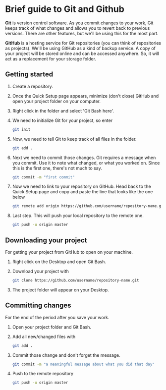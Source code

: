 # Brief guide to Git and Github

**Git** is version control software. As you commit changes to your work, Git keeps track of what changes and allows you to revert back to previous versions. There are other features, but we'll be using this for the most part.

**GitHub** is a hosting service for Git repositories (you can think of repositories as projects). We'll be using GitHub as a kind of backup service. A copy of your project will be stored online and can be accessed anywhere. So, it will act as a replacement for your storage folder.

## Getting started

1. Create a repository.

2. Once the Quick Setup page appears, minimize (don't close) GitHub and open your project folder on your computer.

3. Right click in the folder and select 'Git Bash here'.

4. We need to initialize Git for your project, so enter

    ``` bash
    git init
    ```

5. Now, we need to tell Git to keep track of all files in the folder.

    ``` bash
    git add .
    ```

6. Next we need to commit those changes. Git requires a message when you commit. Use it to note what changed, or what you worked on. Since this is the first one, there's not much to say.

    ``` bash
    git commit -m "first commit"
    ```

7. Now we need to link to your repository on GitHub. Head back to the Quick Setup page and copy and paste the line that looks like the one below

    ``` bash
    git remote add origin https://github.com/username/repository-name.git
    ```

8. Last step. This will push your local repository to the remote one.

    ``` bash
    git push -u origin master
    ```

## Downloading your project

For getting your project from GitHub to open on your machine.

1. Right click on the Desktop and open Git Bash.

2. Download your project with

    ``` bash
    git clone https://github.com/username/repository-name.git
    ```

3. The project folder will appear on your Desktop.

## Committing changes

For the end of the period after you save your work.

1. Open your project folder and Git Bash.

2. Add all new/changed files with

    ``` bash
    git add .
    ```

3. Commit those change and don't forget the message.
    ``` bash
    git commit -m "a meaningful message about what you did that day"
    ```

4. Push to the remote repository

    ``` bash
    git push -u origin master
    ```